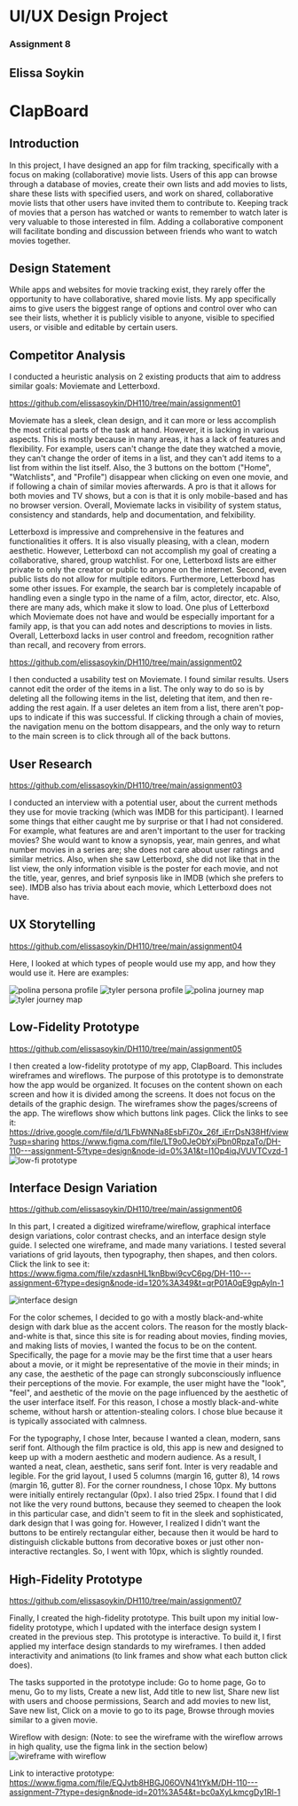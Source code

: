 # UI/UX Design Project
### Assignment 8
## Elissa Soykin

# ClapBoard

## Introduction
In this project, I have designed an app for film tracking, specifically with a focus on making (collaborative) movie lists. Users of this app can browse through a database of movies, create their own lists and add movies to lists, share these lists with specified users, and work on shared, collaborative movie lists that other users have invited them to contribute to. Keeping track of movies that a person has watched or wants to remember to watch later is very valuable to those interested in film. Adding a collaborative component will facilitate bonding and discussion between friends who want to watch movies together.

## Design Statement
While apps and websites for movie tracking exist, they rarely offer the opportunity to have collaborative, shared movie lists. My app specifically aims to give users the biggest range of options and control over who can see their lists, whether it is publicly visible to anyone, visible to specified users, or visible and editable by certain users.

## Competitor Analysis
I conducted a heuristic analysis on 2 existing products that aim to address similar goals: Moviemate and Letterboxd. 

https://github.com/elissasoykin/DH110/tree/main/assignment01

Moviemate has a sleek, clean design, and it can more or less accomplish the most critical parts of the task at hand. However, it is lacking in various aspects. This is mostly because in many areas, it has a lack of features and flexibility. For example, users can't change the date they watched a movie, they can't change the order of items in a list, and they can't add items to a list from within the list itself. Also, the 3 buttons on the bottom ("Home", "Watchlists", and "Profile") disappear when clicking on even one movie, and if following a chain of similar movies afterwards. A pro is that it allows for both movies and TV shows, but a con is that it is only mobile-based and has no browser version. Overall, Moviemate lacks in visibility of system status, consistency and standards, help and documentation, and felxibility.

Letterboxd is impressive and comprehensive in the features and functionalities it offers. It is also visually pleasing, with a clean, modern aesthetic. However, Letterboxd can not accomplish my goal of creating a collaborative, shared, group watchlist. For one, Letterboxd lists are either private to only the creator or public to anyone on the internet. Second, even public lists do not allow for multiple editors. Furthermore, Letterboxd has some other issues. For example, the search bar is completely incapable of handling even a single typo in the name of a film, actor, director, etc. Also, there are many ads, which make it slow to load. One plus of Letterboxd which Moviemate does not have and would be especially important for a family app, is that you can add notes and descriptions to movies in lists. Overall, Letterboxd lacks in user control and freedom, recognition rather than recall, and recovery from errors.

https://github.com/elissasoykin/DH110/tree/main/assignment02 

I then conducted a usability test on Moviemate. I found similar results. Users cannot edit the order of the items in a list. The only way to do so is by deleting all the following items in the list, deleting that item, and then re-adding the rest again. If a user deletes an item from a list, there aren't pop-ups to indicate if this was successful. If clicking through a chain of movies, the navigation menu on the bottom disappears, and the only way to return to the main screen is to click through all of the back buttons.

## User Research
https://github.com/elissasoykin/DH110/tree/main/assignment03

I conducted an interview with a potential user, about the current methods they use for movie tracking (which was IMDB for this participant). I learned some things that either caught me by surprise or that I had not considered. For example, what features are and aren't important to the user for tracking movies? She would want to know a synopsis, year, main genres, and what number movies in a series are; she does not care about user ratings and similar metrics. Also, when she saw Letterboxd, she did not like that in the list view, the only information visible is the poster for each movie, and not the title, year, genres, and brief synposis like in IMDB (which she prefers to see). IMDB also has trivia about each movie, which Letterboxd does not have.

## UX Storytelling
https://github.com/elissasoykin/DH110/tree/main/assignment04

Here, I looked at which types of people would use my app, and how they would use it. Here are examples:

![polina persona profile](/assignment04/persona-profile-1.png)
![tyler persona profile](/assignment04/persona-profile-2.png)
![polina journey map](/assignment04/journey-map-1.png)
![tyler journey map](/assignment04/journey-map-2.png)

## Low-Fidelity Prototype
https://github.com/elissasoykin/DH110/tree/main/assignment05

I then created a low-fidelity prototype of my app, ClapBoard. This includes wireframes and wireflows. The purpose of this prototype is to demonstrate how the app would be organized. It focuses on the content shown on each screen and how it is divided among the screens. It does not focus on the details of the graphic design. The wireframes show the pages/screens of the app. The wireflows show which buttons link pages. Click the links to see it:
https://drive.google.com/file/d/1LFbWNNa8EsbFiZ0x_26f_iErrDsN38Hf/view?usp=sharing
https://www.figma.com/file/LT9o0JeObYxjPbn0RpzaTo/DH-110---assignment-5?type=design&node-id=0%3A1&t=I1Op4iqJVUVTCvzd-1
![low-fi prototype](./lowfiprototype.png)

## Interface Design Variation 
https://github.com/elissasoykin/DH110/tree/main/assignment06

In this part, I created a digitized wireframe/wireflow, graphical interface design variations, color contrast checks, and an interface design style guide. I selected one wireframe, and made many variations. I tested several variations of grid layouts, then typography, then shapes, and then colors. Click the link to see it:
https://www.figma.com/file/xzdasnHL1knBbwi9cvC6pg/DH-110---assignment-6?type=design&node-id=120%3A349&t=qrP01A0qE9gpAyIn-1

![interface design](./interfacedesign1.png)

For the color schemes, I decided to go with a mostly black-and-white design with dark blue as the accent colors. The reason for the mostly black-and-white is that, since this site is for reading about movies, finding movies, and making lists of movies, I wanted the focus to be on the content. Specifically, the page for a movie may be the first time that a user hears about a movie, or it might be representative of the movie in their minds; in any case, the aesthetic of the page can strongly subconsciously influence their perceptions of the movie. For example, the user might have the "look", "feel", and aesthetic of the movie on the page influenced by the aesthetic of the user interface itself. For this reason, I chose a mostly black-and-white scheme, without harsh or attention-stealing colors. I chose blue because it is typically associated with calmness.

For the typography, I chose Inter, because I wanted a clean, modern, sans serif font. Although the film practice is old, this app is new and designed to keep up with a modern aesthetic and modern audience. As a result, I wanted a neat, clean, aesthetic, sans serif font. Inter is very readable and legible. For the grid layout, I used 5 columns (margin 16, gutter 8), 14 rows (margin 16, gutter 8). For the corner roundness, I chose 10px. My buttons were initially entirely rectangular (0px). I also tried 25px. I found that I did not like the very round buttons, because they seemed to cheapen the look in this particular case, and didn't seem to fit in the sleek and sophisticated, dark design that I was going for. However, I realized I didn't want the buttons to be entirely rectangular either, because then it would be hard to distinguish clickable buttons from decorative boxes or just other non-interactive rectangles. So, I went with 10px, which is slightly rounded.

## High-Fidelity Prototype
https://github.com/elissasoykin/DH110/tree/main/assignment07

Finally, I created the high-fidelity prototype. This built upon my initial low-fidelity prototype, which I updated with the interface design system I created in the previous step. This prototype is interactive. To build it, I first applied my interface design standards to my wireframes. I then added interactivity and animations (to link frames and show what each button click does). 

The tasks supported in the prototype include: Go to home page, Go to menu, Go to my lists, Create a new list, Add title to new list, Share new list with users and choose permissions, Search and add movies to new list, Save new list, Click on a movie to go to its page, Browse through movies similar to a given movie.

Wireflow with design:
(Note: to see the wireframe with the wireflow arrows in high quality, use the figma link in the section below)
![wireframe with wireflow](/assignment07/a7img.png)

Link to interactive prototype:
https://www.figma.com/file/EQJvtb8HBGJ06OVN41tYkM/DH-110---assignment-7?type=design&node-id=201%3A54&t=bc0aXyLkmcgDy1Rl-1


